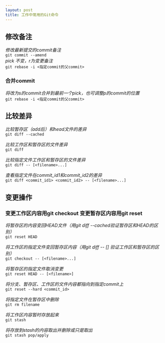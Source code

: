 ```yaml
---
layout: post
title: 工作中常用的Git命令
---
```

  
## 修改备注
*修改最新提交的commit备注*  
`git commit --amend`  
*pick 不变，r为变更备注*  
`git rebase -i <指定commit的父commit>`  

### 合并commit
*将改为s的commit合并到最前一个pick，也可调整p的commit的位置*  
`git rebase -i <指定commit的父commit>`  


## 比较差异

*比较暂存区（add后）和head文件的差异*  
`git diff --cached`  

*比较工作区和暂存区的文件差异*  
`git diff`  

*比较指定文件工作区和暂存区的文件差异*  
`git diff -- [<filename>...]`  

*查看指定文件在commit_id1和commit_id2的差异*  
`git diff <commit_id1> <commit_id2> -- [<filename>...]`  


## 变更操作
### 变更工作区内容用git checkout  变更暂存区内容用git reset  

*将暂存区的内容变回HEAD文件（用git diff --cached验证暂存区和HEAD的区别）*  
`git reset HEAD`  

*将工作区的指定文件变回暂存区内容（用git diff -- [<filename>] 验证工作区和暂存区的区别）*   
`git checkout -- [<filename>...]`  

*将暂存区的指定文件取消变更*  
`git reset HEAD -- [<filename>]`  
  
*将分支、暂存区、工作区的文件内容都指向到指定commit上*   
`git reset --hard <commit_id>`  

*将指定文件在暂存区中删除*  
`git rm filename`  

*将工作区内容暂时存放起来*  
`git stash`

*将存放到stash的内容取出并删除或只是取出*  
`git stash pop/apply`  
